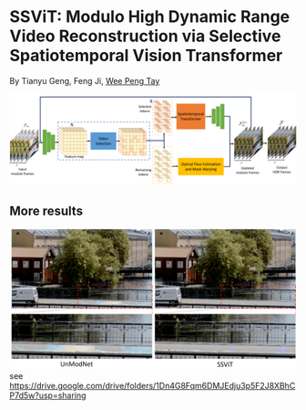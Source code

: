 # SSViT: Modulo High Dynamic Range Video Reconstruction via Selective Spatiotemporal Vision Transformer

By Tianyu Geng, Feng Ji, [Wee Peng Tay](https://github.com/wptay)

![](https://github.com/geng23366272/folded-HDR-video-reconstruction/blob/main/Structure_v2.png)


## More results
![](https://github.com/geng23366272/folded-HDR-video-reconstruction/blob/main/highlight_results/1.png)
see  https://drive.google.com/drive/folders/1Dn4G8Fqm6DMJEdju3p5F2J8XBhCP7d5w?usp=sharing

